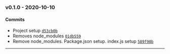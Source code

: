 <br />

### v0.1.0 - 2020-10-10

#### Commits

- Project setup [`d53cb0b`](https://github.com/atomikui/eslint-config-atomikui/commit/d53cb0b2add0549627d3861a76caf2f280964a89)
- Removes node_modules [`01db559`](https://github.com/atomikui/eslint-config-atomikui/commit/01db5599404cabf2c507d9f2d86f60bc43f24425)
- Remove node_modules. Package.json setup. index.js setup [`589f90b`](https://github.com/atomikui/eslint-config-atomikui/commit/589f90b57f5a84ef63d7aee587601aebb98a9e1d)

<hr />
